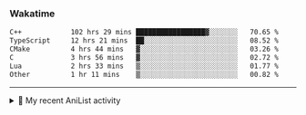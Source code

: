 ### Wakatime
<!--START_SECTION:waka-->

```txt
C++            102 hrs 29 mins █████████████████▓░░░░░░░   70.65 %
TypeScript     12 hrs 21 mins  ██░░░░░░░░░░░░░░░░░░░░░░░   08.52 %
CMake          4 hrs 44 mins   ▓░░░░░░░░░░░░░░░░░░░░░░░░   03.26 %
C              3 hrs 56 mins   ▓░░░░░░░░░░░░░░░░░░░░░░░░   02.72 %
Lua            2 hrs 33 mins   ▒░░░░░░░░░░░░░░░░░░░░░░░░   01.77 %
Other          1 hr 11 mins    ▒░░░░░░░░░░░░░░░░░░░░░░░░   00.82 %
```

<!--END_SECTION:waka-->

<!--
<h4>Leetcode</h4>

![Leetcode](https://leetcard.jacoblin.cool/f01zy?ext=heatmap)
-->

---

<details>
  <summary>🌸 My recent AniList activity</summary>

  <!-- ANILIST_ACTIVITY:start -->

-   📖 Plans to read [No Game, No Life](https://anilist.co/manga/78397) (10:57 20 June 2025)
-   📺 Completed [No Game, No Life](https://anilist.co/anime/19815) (10:12 20 June 2025)
-   📺 Completed [Death Note](https://anilist.co/anime/1535) (17:09 19 June 2025)
-   📺 Dropped 6 of [Can a Boy-Girl Friendship Survive?](https://anilist.co/anime/153554) (17:09 19 June 2025)
-   📺 Watched episode 6 of [No Game, No Life](https://anilist.co/anime/19815) (17:06 19 June 2025)

  <!-- ANILIST_ACTIVITY:end -->
</details>
